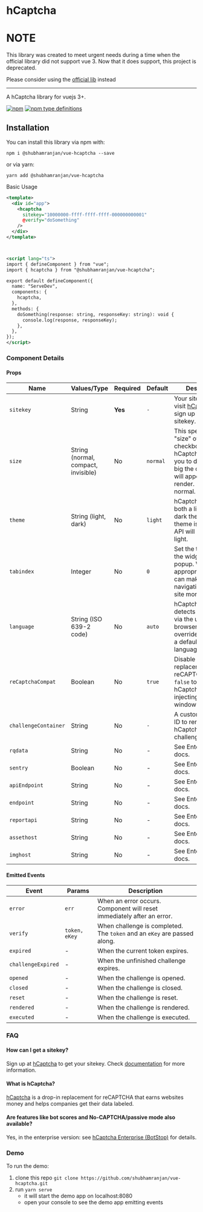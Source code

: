 # hCaptcha

# NOTE
This library was created to meet urgent needs during a time when the official library did not support vue 3. Now that it does support, this project is deprecated.

Please consider using the [official lib](https://www.npmjs.com/package/@hcaptcha/vue3-hcaptcha) instead

<hr>
A hCaptcha library for vuejs 3+.

[![npm](https://img.shields.io/npm/v/@shubhamranjan/vue-hcaptcha.svg)](https://www.npmjs.com/package/@shubhamranjan/vue-hcaptcha)
[![npm type definitions](https://img.shields.io/npm/types/@shubhamranjan/vue-hcaptcha.svg)](https://www.npmjs.com/package/@shubhamranjan/vue-hcaptcha)


## Installation

You can install this library via npm with:

```
npm i @shubhamranjan/vue-hcaptcha --save
```

or via yarn:

```
yarn add @shubhamranjan/vue-hcaptcha
```

Basic Usage
```xml
<template>
  <div id="app">
    <hcaptcha
      sitekey="10000000-ffff-ffff-ffff-000000000001"
      @verify="doSomething"
    />
  </div>
</template>



<script lang="ts">
import { defineComponent } from "vue";
import { hcaptcha } from "@shubhamranjan/vue-hcaptcha";

export default defineComponent({
  name: "ServeDev",
  components: {
    hcaptcha,
  },
  methods: {
    doSomething(response: string, responseKey: string): void {
      console.log(response, responseKey);
    },
  },
});
</script>
```

### Component Details

#### Props

|Name|Values/Type|Required|Default|Description|
|---|---|---|---|---|
|`sitekey`|String|**Yes**|`-`|Your sitekey. Please visit [hCaptcha](https://www.hcaptcha.com) and sign up to get a sitekey.|
|`size`|String (normal, compact, invisible)|No|`normal`|This specifies the "size" of the checkbox. hCaptcha allows you to decide how big the component will appear on render. Defaults to normal.|
|`theme`|String (light, dark)|No|`light`|hCaptcha supports both a light and dark theme. If no theme is set, the API will default to light.|
|`tabindex`|Integer|No|`0`|Set the tabindex of the widget and popup. When appropriate, this can make navigation of your site more intuitive.|
|`language`|String (ISO 639-2 code)|No|`auto`|hCaptcha auto-detects language via the user's browser. This overrides that to set a default UI language.|
|`reCaptchaCompat`|Boolean|No|`true`|Disable drop-in replacement for reCAPTCHA with `false` to prevent hCaptcha from injecting into window.grecaptcha.|
|`challengeContainer`|String|No|`-`|A custom element ID to render the hCaptcha challenge.|
|`rqdata`|String|No|-|See Enterprise docs.|
|`sentry`|Boolean|No|-|See Enterprise docs.|
|`apiEndpoint`|String|No|-|See Enterprise docs.|
|`endpoint`|String|No|-|See Enterprise docs.|
|`reportapi`|String|No|-|See Enterprise docs.|
|`assethost`|String|No|-|See Enterprise docs.|
|`imghost`|String|No|-|See Enterprise docs.|


#### Emitted Events

|Event|Params|Description|
|---|---|---|
|`error`|`err`|When an error occurs. Component will reset immediately after an error.|
|`verify`|`token, eKey`|When challenge is completed. The `token` and an `eKey` are passed along.|
|`expired`|-|When the current token expires.|
|`challengeExpired`|-|When the unfinished challenge expires.|
|`opened`|-|When the challenge is opened.|
|`closed`|-|When the challenge is closed.|
|`reset`|-|When the challenge is reset.|
|`rendered`|-|When the challenge is rendered.|
|`executed`|-|When the challenge is executed.|

### FAQ

#### How can I get a sitekey?

Sign up at [hCaptcha](https://www.hcaptcha.com) to get your sitekey. Check [documentation](https://docs.hcaptcha.com/api#getapikey) for more information.

#### What is hCaptcha?

[hCaptcha](https://www.hcaptcha.com) is a drop-in replacement for reCAPTCHA that earns websites money and helps companies get their data labeled.

#### Are features like bot scores and No-CAPTCHA/passive mode also available?

Yes, in the enterprise version: see [hCaptcha Enterprise (BotStop)](https://www.botstop.com) for details.

### Demo

To run the demo:
1. clone this repo `git clone https://github.com/shubhamranjan/vue-hcaptcha.git`
2. run ```yarn serve``` 
   * it will start the demo app on localhost:8080
   * open your console to see the demo app emitting events
